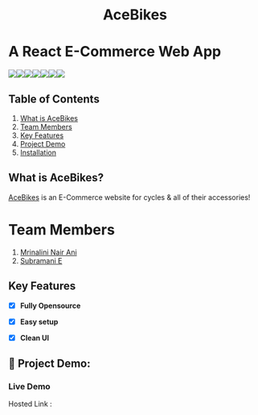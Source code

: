 # **<div align="center">AceBikes</div>**

# A React E-Commerce Web App
<img src="https://img.shields.io/badge/React-20232A?style=for-the-badge&logo=react&logoColor=61DAFB"><img src="https://img.shields.io/badge/React_Router-CA4245?style=for-the-badge&logo=react-router&logoColor=white"><img src="https://img.shields.io/badge/Material%20UI-007FFF?style=for-the-badge&logo=mui&logoColor=white"><img src="https://img.shields.io/badge/JavaScript-323330?style=for-the-badge&logo=javascript&logoColor=F7DF1E"><img src="https://img.shields.io/badge/CSS3-1572B6?style=for-the-badge&logo=css3&logoColor=white"><img src="https://img.shields.io/badge/Netlify-00C7B7?style=for-the-badge&logo=netlify&logoColor=white"><img src="https://img.shields.io/badge/Vite-B73BFE?style=for-the-badge&logo=vite&logoColor=FFD62E">

## Table of Contents
1. [What is AceBikes](#project-description)
2. [Team Members](#team-members)
3. [Key Features](#key-features)
4. [Project Demo](#project-demo)
5. [Installation](#installation)


## What is AceBikes?
[AceBikes](https://acebikes.netlify.app/) is an E-Commerce website for cycles & all of their accessories!

# Team Members

1. [Mrinalini Nair Ani](https://github.com/hacksh4w/)
1. [Subramani E](https://github.com/subru-37/)

## Key Features 
- [x] **Fully Opensource**
- [x] **Easy setup**
- [x] **Clean UI**


## 🔧 Project Demo:

### Live Demo
Hosted Link : 
